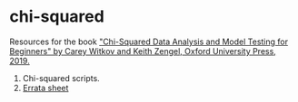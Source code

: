# chi-squared
Resources for the book <a href ="https://www.amazon.com/Chi-Squared-Analysis-Model-Testing-Beginners/dp/0198847157/ref=sr_1_1?dchild=1&keywords=carey+witkov&qid=1595524805&sr=8-1"> "Chi-Squared Data Analysis and Model Testing for Beginners" by Carey Witkov and Keith Zengel, Oxford University Press, 2019. <a/>
1) Chi-squared scripts.
2) <a href = "https://github.com/witkov/chi-squared/blob/master/Errata%20sheet.txt"> Errata sheet </a> 
